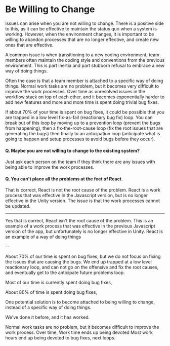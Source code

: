 # Be Willing to Change

Issues can arise when you are not willing to change. There is a positive side to this, as it can be effective to maintain the status quo when a system is working. However, when the environment changes, it is important to be willing to abandon processes that are no longer effective, and create new ones that are effective.

A common issue is when transitioning to a new coding environment, team members often maintain the coding style and conventions from the previous environment. This is part inertia and part stubborn refusal to embrace a new way of doing things.

Often the case is that a team member is attached to a specific way of doing things. Normal work tasks are no problem, but it becomes very difficult to improve the work processes. Over time as unresolved issues in the workflow stack on top of each other, and it becomes exponentially harder to add new features and more and more time is spent doing trivial bug fixes.

If about 70% of your time is spent on bug fixes, it could be possible that you are trapped in a low level fix-as-fail (reactionary bug fix) loop. You can break out of this loop by moving up to a prevention loop (prevent the bugs from happening), then a fix-the-root-cause loop (fix the root issues that are generating the bugs) then finally to an anticipation loop (anticipate what is going to happen and setup processes to avoid bugs before they occur). 

#### Q. Maybe you are not willing to change to the existing system?

Just ask each person on the team if they think there are any issues with being able to improve the work processes.

#### Q. You can't place all the problems at the feet of React.

That is correct, React is not the root cause of the problem. React is a work process that was effective in the Javascript version, but is no longer effective in the Unity version. The issue is that the work processes cannot be updated.

---

Yes that is correct, React isn't the root cause of the problem. This is an example of a work process that was effective in the previous Javascript version of the app, but unfortunately is no longer effective in Unity. 
React is an example of a way of doing things 

--

About 70% of our time is spent on bug fixes, but we do not focus on fixing the issues that are causing the bugs. We end up trapped at a low level reactionary loop, and can not go on the offensive and fix the root causes, and eventually get to the anticipate future problems loop.



Most of our time is currently spent doing bug fixes, 


About 80% of time is spent doing bug fixes, 

One potential solution is to become attached to being willing to change, instead of a specific way of doing things.

We've done it before, and it has worked. 



 Normal work tasks are no problem, but it becomes difficult to improve the work process. Over time,   Work time ends up being devoted  Most work hours end up being devoted to bug fixes, next loops.